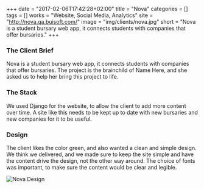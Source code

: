 +++
date = "2017-02-06T17:42:28+02:00"
title = "Nova"
categories = []
tags = []
works = "Website, Social Media, Analytics"
site = "http://nova.qa.buisoft.com/"
image = "img/clients/nova.jpg"
short = "Nova is a student bursary web app, it connects students with companies that offer bursaries."
+++


### The Client Brief
Nova is a student bursary web app, it connects students with companies that offer bursaries. The project is the brainchild of Name Here, and she asked us to help her bring this project to life.


### The Stack
We used Django for the website, to allow the client to add more content over time. A site like this needs to be kept up to date with new bursaries and new companies for it to be useful.

### Design
The client likes the color green, and also wanted a clean and simple design. We think we delivered, and we made sure to keep the site simple and have the content drive the design, not the other way around. The choice of fonts was important, to make sure the content would be clear and legible.
<p class='screenshots' markdown='1'>
<img src="/img/screenshots/nova-1.png" alt="Nova Design" class="img-responsive">
</p>



